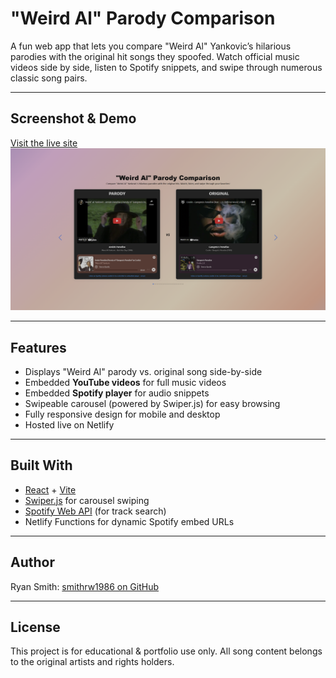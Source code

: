 # "Weird Al" Parody Comparison

A fun web app that lets you compare "Weird Al" Yankovic’s hilarious parodies with the original hit songs they spoofed. Watch official music videos side by side, listen to Spotify snippets, and swipe through numerous classic song pairs.

---

## Screenshot & Demo

[Visit the live site](https://weird-al-parody-compare.netlify.app)
![Landing Page](./src/assets/Parody_Comparison.png)

---

## Features

- Displays "Weird Al" parody vs. original song side-by-side
- Embedded **YouTube videos** for full music videos
- Embedded **Spotify player** for audio snippets
- Swipeable carousel (powered by Swiper.js) for easy browsing
- Fully responsive design for mobile and desktop
- Hosted live on Netlify

---

## Built With

- [React](https://react.dev/) + [Vite](https://vitejs.dev/)
- [Swiper.js](https://swiperjs.com/) for carousel swiping
- [Spotify Web API](https://developer.spotify.com/documentation/web-api/) (for track search)
- Netlify Functions for dynamic Spotify embed URLs

---

## Author

Ryan Smith: [smithrw1986 on GitHub](https://github.com/smithrw1986)

---

## License

This project is for educational & portfolio use only. All song content belongs to the original artists and rights holders.
